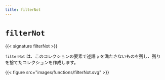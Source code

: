 ```yaml
---
title: filterNot
---
```


# `filterNot`

{{< signature filterNot >}}

`filterNot` は、このコレクションの要素で述語 `p` を満たさないものを残し、残りを捨てたコレクションを作成します。

{{< figure src="images/functions/filterNot.svg" >}}

